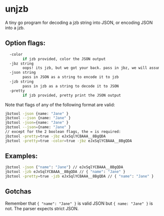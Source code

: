 # unjzb

A tiny go program for decoding a jzb string into JSON, or encoding JSON into a jzb.

## Option flags:

```bash
  -color
    	if jzb provided, color the JSON output
  -jbz string
    	oops! its jzb, but we got your back. pass in jbz, we will assume you meant jzb and will also decode it to JSON
  -json string
    	pass in JSON as a string to encode it to jzb
  -jzb string
    	pass in jzb as a string to decode it to JSON
  -pretty
    	if jzb provided, pretty print the JSON output
```

Note that flags of any of the following format are valid:

```bash
jbztool -json {name: "Jane" }
jbztool --json {name: "Jane" }
jbztool -json={name: "Jane" }
jbztool --json={name: "Jane" }
// except for the 2 boolean flags, the = is required:
jbztool -pretty=true -jbz eJxSqlYCBAAA__8BgQDA
jbztool -pretty=true -color=true -jbz eJxSqlYCBAAA__8BgQDA
```

## Examples:

```bash
jbztool -json {"name": "Jane"} // eJxSqlYCBAAA__8BgQDA
jbztool -jzb eJxSqlYCBAAA__8BgQDA // { "name": "Jane" }
jbztool -pretty=true -jzb eJxSqlYCBAAA__8BgQDA // { "name": "Jane" }
```

## Gotchas

Remember that `{ "name": "Jane" }` is valid JSON but `{ name: "Jane" }` is not.  The parser expects strict JSON. 